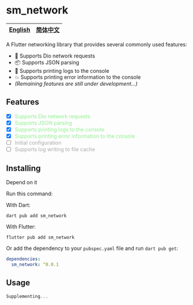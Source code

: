 # sm_network

| [English](README.md) | [简体中文](README.zh.md) |
| ------------------------------- | ----------------------- |

A Flutter networking library that provides several commonly used features:

- 📱 Supports Dio network requests
- 📦 Supports JSON parsing
- 🎉 Supports printing logs to the console
- 💥 Supports printing error information to the console
- *(Remaining features are still under development...)*

## Features

- [x] <span style="color: lightgreen;">Supports Dio network requests</span>
- [x] <span style="color: lightgreen;">Supports JSON parsing</span>
- [x] <span style="color: lightgreen;">Supports printing logs to the console</span>
- [x] <span style="color: lightgreen;">Supports printing error information to the console</span>
- [ ] <span style="color: #A9A9A9;">Initial configuration</span>
- [ ] <span style="color: #A9A9A9;">Supports log writing to file cache</span>

## Installing

Depend on it

Run this command:

With Dart:

``` shell
dart pub add sm_network
```

With Flutter:

``` shell
flutter pub add sm_network
```

Or add the dependency to your `pubspec.yaml` file and run `dart pub get`:

``` yaml
dependencies:
  sm_network: ^0.0.1
```

## Usage

``` dart
Supplementing...
```
